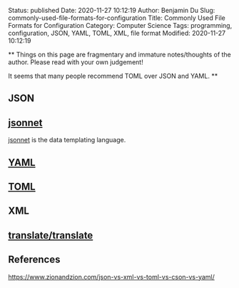 Status: published
Date: 2020-11-27 10:12:19
Author: Benjamin Du
Slug: commonly-used-file-formats-for-configuration
Title: Commonly Used File Formats for Configuration
Category: Computer Science
Tags: programming, configuration, JSON, YAML, TOML, XML, file format
Modified: 2020-11-27 10:12:19

**
Things on this page are fragmentary and immature notes/thoughts of the author.
Please read with your own judgement!


It seems that many people recommend TOML over JSON and YAML.
**

## JSON

## [jsonnet](https://github.com/google/jsonnet)
[jsonnet](https://github.com/google/jsonnet)
is the data templating language.

## [YAML](https://yaml.org/)

## [TOML](https://github.com/toml-lang/toml)

## XML

## [translate/translate](https://github.com/translate/translate)


## References

https://www.zionandzion.com/json-vs-xml-vs-toml-vs-cson-vs-yaml/

